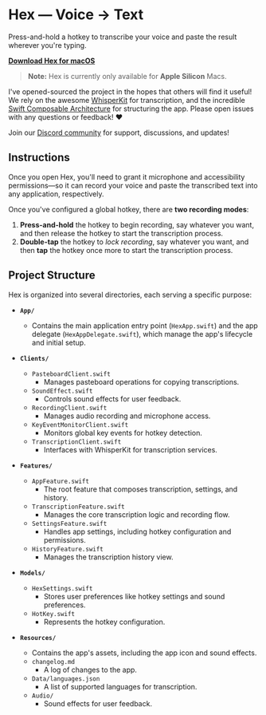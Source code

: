 # Hex — Voice → Text

Press-and-hold a hotkey to transcribe your voice and paste the result wherever you're typing.

**[Download Hex for macOS](https://hex-updates.s3.us-east-1.amazonaws.com/hex-latest.dmg)**
> **Note:** Hex is currently only available for **Apple Silicon** Macs.

I've opened-sourced the project in the hopes that others will find it useful! We rely on the awesome [WhisperKit](https://github.com/argmaxinc/WhisperKit) for transcription, and the incredible [Swift Composable Architecture](https://github.com/pointfreeco/swift-composable-architecture) for structuring the app. Please open issues with any questions or feedback! ❤️

Join our [Discord community](https://discord.gg/5UzVCqWmav) for support, discussions, and updates!

## Instructions

Once you open Hex, you'll need to grant it microphone and accessibility permissions—so it can record your voice and paste the transcribed text into any application, respectively.

Once you've configured a global hotkey, there are **two recording modes**:

1. **Press-and-hold** the hotkey to begin recording, say whatever you want, and then release the hotkey to start the transcription process. 
2. **Double-tap** the hotkey to *lock recording*, say whatever you want, and then **tap** the hotkey once more to start the transcription process.

## Project Structure

Hex is organized into several directories, each serving a specific purpose:

- **`App/`**
	- Contains the main application entry point (`HexApp.swift`) and the app delegate (`HexAppDelegate.swift`), which manage the app's lifecycle and initial setup.
  
- **`Clients/`**
  - `PasteboardClient.swift`
    - Manages pasteboard operations for copying transcriptions.
  - `SoundEffect.swift`
    - Controls sound effects for user feedback.
  - `RecordingClient.swift`
    - Manages audio recording and microphone access.
  - `KeyEventMonitorClient.swift`
    - Monitors global key events for hotkey detection.
  - `TranscriptionClient.swift`
    - Interfaces with WhisperKit for transcription services.

- **`Features/`**
  - `AppFeature.swift`
    - The root feature that composes transcription, settings, and history.
  - `TranscriptionFeature.swift`
    - Manages the core transcription logic and recording flow.
  - `SettingsFeature.swift`
    - Handles app settings, including hotkey configuration and permissions.
  - `HistoryFeature.swift`
    - Manages the transcription history view.

- **`Models/`**
  - `HexSettings.swift`
    - Stores user preferences like hotkey settings and sound preferences.
  - `HotKey.swift`
    - Represents the hotkey configuration.

- **`Resources/`**
  - Contains the app's assets, including the app icon and sound effects.
  - `changelog.md`
    - A log of changes to the app.
  - `Data/languages.json`
    - A list of supported languages for transcription.
  - `Audio/`
    - Sound effects for user feedback.
